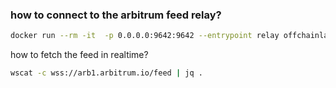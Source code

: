 ### how to connect to the arbitrum feed relay?


```bash
docker run --rm -it  -p 0.0.0.0:9642:9642 --entrypoint relay offchainlabs/nitro-node:v3.2.1-d81324d --node.feed.output.addr=0.0.0.0 --node.feed.input.url=wss://arb1.arbitrum.io/feed --chain.id=42161
```


how to fetch the feed in realtime?


```bash
wscat -c wss://arb1.arbitrum.io/feed | jq .
```


